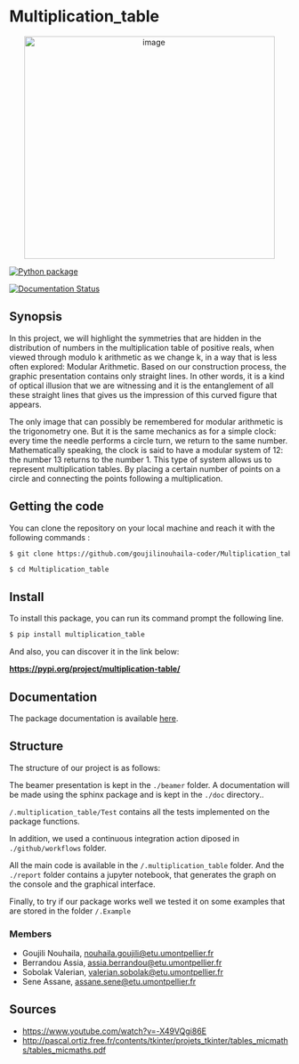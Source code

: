 # Multiplication_table 
<p align="center">
<img src="https://zupimages.net/up/21/16/zxrf.png" width="450" height='400' alt="image"/>
</p>

[![Python package](https://github.com/goujilinouhaila-coder/Multiplication_table/actions/workflows/python-package.yml/badge.svg)](https://github.com/goujilinouhaila-coder/Multiplication_table/actions/workflows/python-package.yml)

[![Documentation Status](https://readthedocs.org/projects/multiplication-table/badge/?version=assia)](https://multiplication-table.readthedocs.io/en/assia/?badge=assia)


## Synopsis

In this project, we will highlight the symmetries that are hidden in the distribution of numbers in the multiplication table of positive reals, when viewed through modulo k arithmetic as we change k, in a way that is less often explored: Modular Arithmetic. Based on our construction process, the graphic presentation contains only straight lines. In other words, it is a kind of optical illusion that we are witnessing and it is the entanglement of all these straight lines that gives us the impression of this curved figure that appears.

The only image that can possibly be remembered for modular arithmetic is the trigonometry one. But it is the same mechanics as for a simple clock: every time the needle performs a circle turn, we return to the same number. Mathematically speaking, the clock is said to have a modular system of 12: the number 13 returns to the number 1. This type of system allows us to represent multiplication tables. By placing a certain number of points on a circle and connecting the points following a multiplication.

## Getting the code

You can clone the repository on your local machine and reach it with the following commands :

```sh 
$ git clone https://github.com/goujilinouhaila-coder/Multiplication_table.git
```
```
$ cd Multiplication_table
```

## Install

To install this package, you can run its command prompt the following line.

```sh
$ pip install multiplication_table 
```

And also, you can discover it in the link below: 

**https://pypi.org/project/multiplication-table/** 

## Documentation 

The package documentation is available [here](https://multiplication-table.readthedocs.io/en/assia/index.html). 

## Structure 

The structure of our project is as follows:

The beamer presentation is kept in the `./beamer` folder. A documentation will be made using the sphinx package and is kept in the `./doc` directory..

`/.multiplication_table/Test` contains all the tests implemented on the package functions.

In addition, we used a continuous integration action diposed in `./github/workflows` folder.

All the main code is available in the `/.multiplication_table` folder. And the `./report` folder contains a jupyter notebook, that generates the graph on the console and the graphical interface.

Finally, to try if our package works well we tested it on some examples that are stored in the folder `/.Example`

### Members

- Goujili Nouhaila, nouhaila.goujili@etu.umontpellier.fr
- Berrandou Assia, assia.berrandou@etu.umontpellier.fr     
- Sobolak Valerian, valerian.sobolak@etu.umontpellier.fr
- Sene Assane, assane.sene@etu.umontpellier.fr

## Sources

- https://www.youtube.com/watch?v=-X49VQgi86E
- http://pascal.ortiz.free.fr/contents/tkinter/projets_tkinter/tables_micmaths/tables_micmaths.pdf

